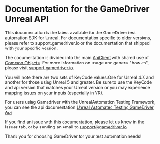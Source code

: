 # Documentation for the GameDriver Unreal API

This documentation is the latest available for the GameDriver test automation SDK for Unreal. For documentation specific to older versions, please refer to support.gamedriver.io or the documentation that shipped with your specific version.

The documentation is divided into the main [ApiClient](https://github.com/GameDriver-io/gdio.unreal_api.doc/blob/master/gdio.unreal_api/ApiClient.md) with shared use of [Common Objects](https://github.com/GameDriver-io/gdio.unity_api.doc/blob/main/gdio.common.objects.md). For more information on usage and general "how-to", please visit [support.gamedriver.io](https://support.gamedriver.io).

You will note there are two sets of KeyCode values:One for Unreal 4.X and another for those using Unreal 5 and greater. Be sure to use the KeyCode and api version that matches your Unreal version or you may experience mapping issues on your inputs (especially in VR). 


For users using Gamedriver with the UnrealAutomation Testing Framework, you can see the api documentation [Unreal Automated Testing GameDriver Api](https://github.com/GameDriver-io/gdio.unreal_api.doc/blob/main/class_u_g_d_i_o_api.md)


If you find an issue with this documentation, please let us know in the Issues tab, or by sending an email to support@gamedriver.io

Thank you for choosing GameDriver for your test automation needs!

